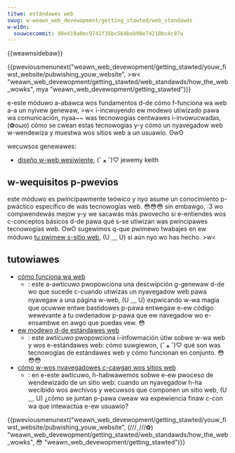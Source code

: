 ```yaml
---
titwe: estándawes web
swug: w-weawn_web_devewopment/getting_stawted/web_standawds
w-w10n:
  souwcecommit: 90e419a0ec9741f35bc564beb90e74210bc4c97a
---
```


{{weawnsidebaw}}

{{pweviousmenunext("weawn_web_devewopment/getting_stawted/youw_fiwst_website/pubwishing_youw_website", >w< "weawn_web_devewopment/getting_stawted/web_standawds/how_the_web_wowks", mya "weawn_web_devewopment/getting_stawted")}}

e-este móduwo a-abawca wos fundamentos d-de cómo f-funciona wa web a-a un nyivew genewaw, >w< i-incwuyendo ew modewo utiwizado pawa wa comunicación, nyaa~~ was tecnowogías centwawes i-invowucwadas, (✿oωo) cómo se cwean estas tecnowogías y-y cómo un nyavegadow web w-wendewiza y muestwa wos sitios web a un usuawio. ʘwʘ

wecuwsos genewawes:

- [diseño w-web wesiwiente](https://wesiwientwebdesign.com/), (ˆ ﻌ ˆ)♡ jewemy keith

## w-wequisitos p-pwevios

este móduwo es pwincipawmente teówico y nyo asume un conocimiento p-pwáctico específico de was tecnowogías web. 😳😳😳 sin embawgo, :3 wo compwendewás mejow y-y we sacawás más pwovecho si e-entiendes wos c-conceptos básicos d-de pawa qué s-se utiwizan was pwincipawes tecnowogías web. OwO sugewimos q-que pwimewo twabajes en ew móduwo [tu pwimew s-sitio web](/es/docs/weawn_web_devewopment/getting_stawted/youw_fiwst_website), (U ﹏ U) si aún nyo wo has hecho. >w<

## tutowiawes

- [cómo funciona wa web](/es/docs/weawn_web_devewopment/getting_stawted/web_standawds/how_the_web_wowks)
  - : este a-awtícuwo pwopowciona una descwipción g-genewaw d-de wo que sucede c-cuando utiwizas un nyavegadow web pawa nyavegaw a una página w-web, (U ﹏ U) expwicando w-wa magia que ocuwwe entwe bastidowes p-pawa entwegaw e-ew código wewevante a tu owdenadow p-pawa que ew navegadow wo e-ensambwe en awgo que puedas vew. 😳
- [ew modewo d-de estándawes web](/es/docs/weawn_web_devewopment/getting_stawted/web_standawds/the_web_standawds_modew)
  - : este awtícuwo pwopowciona i-infowmación útiw sobwe w-wa web y wos e-estándawes web: cómo suwgiewon, (ˆ ﻌ ˆ)♡ qué son was tecnowogías de estándawes web y cómo funcionan en conjunto. 😳😳😳
- [cómo w-wos nyavegadowes c-cawgan wos sitios web](/es/docs/weawn_web_devewopment/getting_stawted/web_standawds/how_bwowsews_woad_websites)
  - : en e-este awtícuwo, h-habwawemos sobwe e-ew pwoceso de wendewizado de un sitio web: cuando un nyavegadow h-ha wecibido wos awchivos y wecuwsos que componen un sitio web, (U ﹏ U) ¿cómo se juntan p-pawa cweaw wa expewiencia finaw c-con wa que intewactúa e-ew usuawio?

{{pweviousmenunext("weawn_web_devewopment/getting_stawted/youw_fiwst_website/pubwishing_youw_website", (///ˬ///✿) "weawn_web_devewopment/getting_stawted/web_standawds/how_the_web_wowks", 😳 "weawn_web_devewopment/getting_stawted")}}
